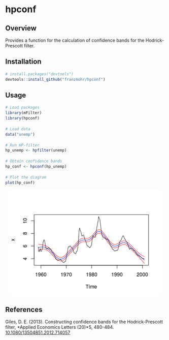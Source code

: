 
hpconf
======

Overview
--------

Provides a function for the calculation of confidence bands for the Hodrick-Prescott filter.

Installation
------------

``` r
# install.packages("devtools")
devtools::install_github("franzmohr/hpconf")
```

Usage
-----

``` r
# Load packages
library(mFilter)
library(hpconf)

# Load data
data("unemp")

# Run HP-filter
hp_unemp <- hpfilter(unemp)

# Obtain confidence bands
hp_conf <- hpconf(hp_unemp)

# Plot the diagram
plot(hp_conf)
```

<img src="README_files/figure-markdown_github/intervals-1.png" style="display: block; margin: auto;" />

References
----------

Giles, D. E. (2013). Constructing confidence bands for the Hodrick-Prescott filter, *Applied Economics Letters (20)*5, 480-484. <a href="https://doi.org/10.1080/13504851.2012.714057" target="_blank">10.1080/13504851.2012.714057</a>
